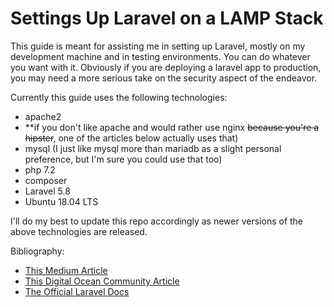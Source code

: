 # Settings Up Laravel on a LAMP Stack

This guide is meant for assisting me in setting up Laravel, mostly on my development machine and in testing environments. You can do whatever you want with it. Obviously if you are deploying a laravel app to production, you may need a more serious take on the security aspect of the endeavor.

Currently this guide uses the following technologies:

- apache2 
- **if you don't like apache and would rather use 
nginx ~~because you're a hipster~~, one of the articles 
below actually uses that) 
- mysql (I just like mysql more 
than mariadb as a slight personal preference, but I'm sure 
you could use that too) 
- php 7.2 
- composer 
- Laravel 5.8 
- Ubuntu 18.04 LTS

I'll do my best to update this repo accordingly as newer versions of the above technologies are released.

Bibliography:

- [This Medium Article](https://medium.com/@panjeh/install-laravel-on-ubuntu-18-04-with-apache-mysql-php7-lamp-stack-5512bb93ab3f)
- [This Digital Ocean Community Article](https://www.digitalocean.com/community/tutorials/how-to-install-and-configure-laravel-with-lemp-on-ubuntu-18-04)
- [The Official Laravel Docs](https://laravel.com/docs/5.8)
